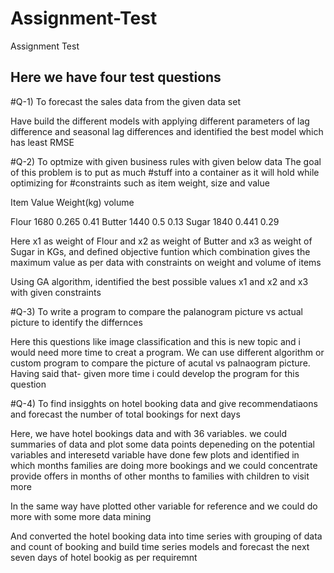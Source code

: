 # Assignment-Test
Assignment Test

## Here we have four test questions

#Q-1) To forecast the sales data from the given data set

Have build the different models with applying different parameters of lag difference and seasonal lag differences and identified the best model which has least RMSE 


#Q-2) To optmize with given business rules
with given below data The goal of this problem is to put as much #stuff into a container as it will hold while optimizing for #constraints such as item weight, size and value



Item    Value   Weight(kg)    volume

Flour   1680      0.265       0.41
Butter  1440      0.5         0.13
Sugar   1840      0.441       0.29

Here x1 as weight of Flour and x2 as weight of Butter and x3 as weight of Sugar in KGs, and defined objective funtion which combination gives the maximum value as per data with constraints on weight and volume of items

Using GA algorithm, identified the best possible values x1 and x2 and x3 with given constraints



#Q-3) To write a program to compare the palanogram picture vs actual picture to identify the differnces

Here this questions like image classification and this is new topic and i would need more time to creat a program.
We can use different algorithm or custom program to compare the picture of acutal vs palnaogram picture.
Having said that- given more time i could develop the program for this question


#Q-4) To find insigghts on hotel booking data and give recommendatiaons and forecast the number of total bookings for next days

Here, we have hotel bookings data and with 36 variables.
we could summaries of data and plot some data points depeneding on the potential variables and interesetd variable
have done few plots and identified in which months families are doing more bookings and we could concentrate provide offers in months of other months to families with children to visit more

In the same way have plotted other variable for reference and we could do more with some more data mining

And converted the hotel booking data into time series with grouping of data and count of booking
and build time series models and forecast the next seven days of hotel bookig as per requiremnt












